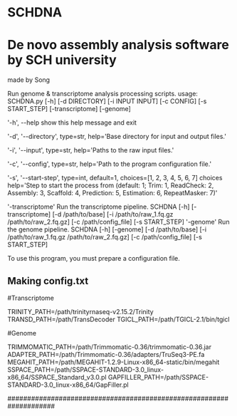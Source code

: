 # SCHDNA
# De novo assembly analysis software by SCH university


made by Song




Run genome & transcriptome analysis processing scripts. usage: SCHDNA.py [-h] [-d DIRECTORY] [-i INPUT INPUT] [-c CONFIG] [-s START_STEP] [-transcriptome] [-genome]

'-h', --help            show this help message and exit
  
'-d', '--directory', type=str, help='Base directory for input and output files.'

'-i', '--input', type=str, help='Paths to the raw input files.'

'-c', '--config', type=str, help='Path to the program configuration file.'

'-s', '--start-step', type=int, default=1, choices=[1, 2, 3, 4, 5, 6, 7]
choices help='Step to start the process from (default: 1; Trim: 1, ReadCheck: 2, Assembly: 3, Scaffold: 4, Prediction: 5, Estimation: 6, RepeatMasker: 7)'

'-transcriptome'        Run the transcriptome pipeline. SCHDNA [-h] [-transcriptome] [-d /path/to/base] [-i /path/to/raw_1.fq.gz /path/to/raw_2.fq.gz] [-c /path/config_file] [-s START_STEP]
'-genome'               Run the genome pipeline. SCHDNA [-h] [-genome] [-d /path/to/base] [-i /path/to/raw_1.fq.gz /path/to/raw_2.fq.gz] [-c /path/config_file] [-s START_STEP]

To use this program, you must prepare a configuration file.





## Making config.txt

#Transcriptome

TRINITY_PATH=/path/trinityrnaseq-v2.15.2/Trinity
TRANSD_PATH=/path/TransDecoder
TGICL_PATH=/path/TGICL-2.1/bin/tgicl

#Genome

TRIMMOMATIC_PATH=/path/Trimmomatic-0.36/trimmomatic-0.36.jar
ADAPTER_PATH=/path/Trimmomatic-0.36/adapters/TruSeq3-PE.fa
MEGAHIT_PATH=/path/MEGAHIT-1.2.9-Linux-x86_64-static/bin/megahit
SSPACE_PATH=/path/SSPACE-STANDARD-3.0_linux-x86_64/SSPACE_Standard_v3.0.pl
GAPFILLER_PATH=/path/SSPACE-STANDARD-3.0_linux-x86_64/GapFiller.pl



####################################################################

